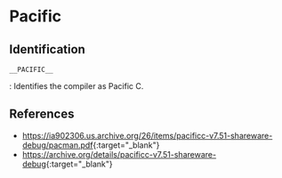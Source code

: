 # Pacific

<!-- Hi-Tech compiler -->

## Identification

`__PACIFIC__`

:   Identifies the compiler as Pacific C.

## References

- <https://ia902306.us.archive.org/26/items/pacificc-v7.51-shareware-debug/pacman.pdf>{:target="_blank"}
- <https://archive.org/details/pacificc-v7.51-shareware-debug>{:target="_blank"}
